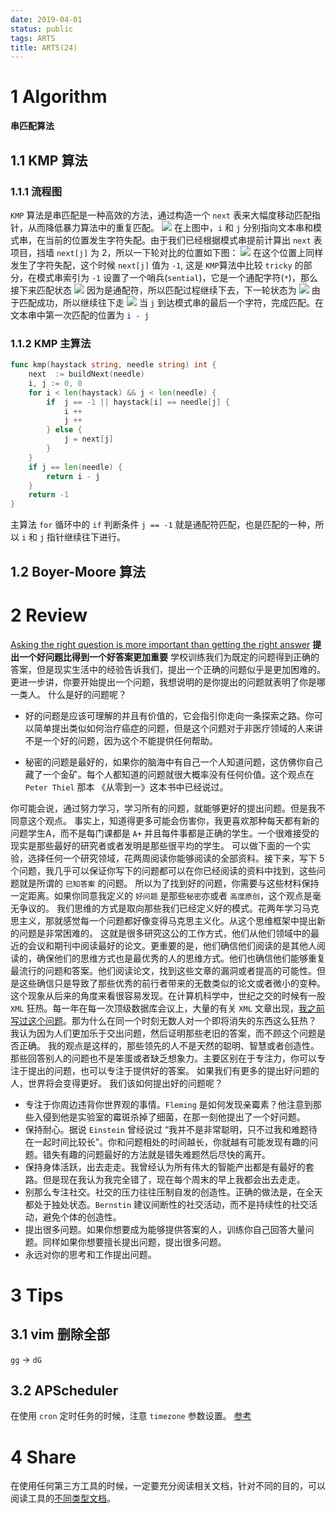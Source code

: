 ```yaml
---
date: 2019-04-01
status: public
tags: ARTS
title: ARTS(24)
---
```


# 1 Algorithm
**串匹配算法**
## 1.1 KMP 算法
### 1.1.1 流程图
`KMP` 算法是串匹配是一种高效的方法，通过构造一个 `next` 表来大幅度移动匹配指针，从而降低暴力算法中的重复匹配。
![](./_image/2019-04-05-14-57-36.jpg)
在上图中，`i` 和 `j` 分别指向文本串和模式串，在当前的位置发生字符失配。由于我们已经根据模式串提前计算出 `next` 表项目，挡墙 `next[j]` 为 2，所以一下轮对比的位置如下图：
![](./_image/2019-04-05-15-00-55.jpg)
在这个位置上同样发生了字符失配，这个时候 `next[j]` 值为 `-1`, 这是 `KMP`算法中比较 `tricky` 的部分，在模式串索引为 `-1` 设置了一个哨兵(`sential`)，它是一个通配字符(`*`)，那么接下来匹配状态
![](./_image/2019-04-05-15-07-47.jpg)
因为是通配符，所以匹配过程继续下去，下一轮状态为
![](./_image/2019-04-05-15-09-21.jpg)
由于匹配成功，所以继续往下走
![](./_image/2019-04-05-15-11-49.jpg)
当 `j` 到达模式串的最后一个字符，完成匹配。在文本串中第一次匹配的位置为 `i - j`
### 1.1.2 KMP 主算法
```go
func kmp(haystack string, needle string) int {
    next  := buildNext(needle)
    i, j := 0, 0
    for i < len(haystack) && j < len(needle) {
        if  j == -1 || haystack[i] == needle[j] {
            i ++ 
            j ++
        } else {
            j = next[j]
        }
    }
    if j == len(needle) {
        return i - j 
    }
    return -1
}
```
主算法 `for` 循环中的 `if` 判断条件 `j == -1` 就是通配符匹配，也是匹配的一种，所以 `i` 和 `j` 指针继续往下进行。


## 1.2 Boyer-Moore 算法

# 2 Review
[Asking the right question is more important than getting the right answer](https://lemire.me/blog/2018/12/06/asking-the-right-question-is-more-important-than-getting-the-right-answer/?utm_source=wanqu.co&utm_campaign=Wanqu+Daily&utm_medium=ios&nsukey=0d7l5lCPqRewi4loTtLnn8iD1qEE2FYO5N%2BlI4yoz6P8Vahjcz22PZztQ4fo1EgQh%2F0TKU3hsCn6zq4enephVlrUcszl1S1cZi32hgJH1wRZe407gmHyyFCNYywSAjLeHubdM9weuX60rRPaF8M%2BznjfoCpb%2BZd7BSZdwoDaTLqry33tChoZdCvCrR9qgUlO%2BTTabcpyihjR13lsQFFZsw%3D%3D)
**提出一个好问题比得到一个好答案更加重要**
学校训练我们为既定的问题得到正确的答案，但是现实生活中的经验告诉我们，提出一个正确的问题似乎是更加困难的。
更进一步讲，你要开始提出一个问题，我想说明的是你提出的问题就表明了你是哪一类人。
什么是好的问题呢？

- 好的问题是应该可理解的并且有价值的，它会指引你走向一条探索之路。你可以简单提出类似如何治疗癌症的问题，但是这个问题对于非医疗领域的人来讲不是一个好的问题，因为这个不能提供任何帮助。

- 秘密的问题是最好的，如果你的脑海中有自己一个人知道问题，这仿佛你自己藏了一个金矿。每个人都知道的问题就很大概率没有任何价值。这个观点在 `Peter Thiel` 那本 《从零到一》这本书中已经说过。


你可能会说，通过努力学习，学习所有的问题，就能够更好的提出问题。但是我不同意这个观点。
事实上，知道得更多可能会伤害你，我更喜欢那种每天都有新的问题学生A，而不是每门课都是 `A+` 并且每件事都是正确的学生。一个很难接受的现实是那些最好的研究者或者发明是那些很平均的学生。
可以做下面的一个实验，选择任何一个研究领域，花两周阅读你能够阅读的全部资料。接下来，写下 5 个问题，我几乎可以保证你写下的问题都可以在你已经阅读的资料中找到，这些问题就是所谓的 `已知答案` 的问题。
所以为了找到好的问题，你需要与这些材料保持一定距离。如果你同意我定义的 `好问题` 是那些`秘密`亦或者 `高度原创`，这个观点是毫无争议的。
我们思维的方式是取向那些我们已经定义好的模式。花两年学习马克思主义，那就感觉每一个问题都好像变得马克思主义化。从这个思维框架中提出新的问题是非常困难的。
这就是很多研究这公的工作方式，他们从他们领域中的最近的会议和期刊中阅读最好的论文。更重要的是，他们确信他们阅读的是其他人阅读的，确保他们的思维方式也是最优秀的人的思维方式。他们也确信他们能够重复最流行的问题和答案。他们阅读论文，找到这些文章的漏洞或者提高的可能性。但是这些确信只是导致了那些优秀的前行者带来的无数类似的论文或者微小的变种。
这个现象从后来的角度来看很容易发现。在计算机科学中，世纪之交的时候有一股 `XML` 狂热。每一年在每一次顶级数据库会议上，大量的有关 `XML` 文章出现，[我之前写过这个问题](https://lemire.me/blog/2013/01/14/xml-for-databases-a-dead-idea/)。那为什么在同一个时刻无数人对一个即将消失的东西这么狂热？
我认为因为人们更加乐于交出问题，然后证明那些老旧的答案，而不顾这个问题是否正确。
我的观点是这样的，那些领先的人不是天然的聪明、智慧或者创造性。那些回答别人的问题也不是笨蛋或者缺乏想象力。主要区别在于专注力，你可以专注于提出的问题，也可以专注于提供好的答案。
如果我们有更多的提出好问题的人，世界将会变得更好。
我们该如何提出好的问题呢？
- 专注于你周边违背你世界观的事情。`Fleming` 是如何发现亲霉素？他注意到那些入侵到他是实验室的霉斑杀掉了细菌，在那一刻他提出了一个好问题。
- 保持耐心。据说 `Einstein` 曾经说过 “我并不是非常聪明，只不过我和难题待在一起时间比较长”。你和问题相处的时间越长，你就越有可能发现有趣的问题。错失有趣的问题最好的方法就是错失难题然后尽快的离开。
- 保持身体活跃，出去走走。我曾经认为所有伟大的智能产出都是有最好的套路。但是现在我认为我完全错了，现在每个周末的早上我都会出去走走。
- 别那么专注社交。社交的压力往往压制自发的创造性。正确的做法是，在全天都处于独处状态。`Bernstin` 建议间断性的社交活动，而不是持续性的社交活动，避免个体的创造性。
- 提出很多问题。如果你想要成为能够提供答案的人，训练你自己回答大量问题。同样如果你想要擅长提出问题，提出很多问题。
- 永远对你的思考和工作提出问题。

# 3 Tips
## 3.1 vim 删除全部
`gg` -> `dG`
## 3.2 APScheduler 
在使用 `cron` 定时任务的时候，注意 `timezone`  参数设置。
[参考](https://apscheduler.readthedocs.io/en/latest/modules/triggers/cron.html)
# 4 Share
在使用任何第三方工具的时候，一定要充分阅读相关文档，针对不同的目的，可以阅读工具的[不同类型文档](https://gaufung.com/post/sheng-huo/arts-22#toc_1)。